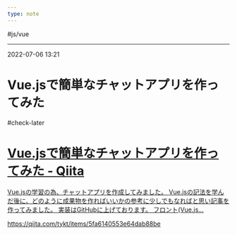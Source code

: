 ```yaml
---
type: note
---
```


#js/vue 

---
2022-07-06  13:21

# Vue.jsで簡単なチャットアプリを作ってみた
#check-later 
<div class="rich-link-card-container"><a class="rich-link-card" href="https://qiita.com/tykt/items/5fa6140553e64dab88be" target="_blank">
	<div class="rich-link-image-container">
		<div class="rich-link-image" style="background-image: url('https://qiita-user-contents.imgix.net/https%3A%2F%2Fcdn.qiita.com%2Fassets%2Fpublic%2Farticle-ogp-background-9f5428127621718a910c8b63951390ad.png?ixlib=rb-4.0.0&w=1200&mark64=aHR0cHM6Ly9xaWl0YS11c2VyLWNvbnRlbnRzLmltZ2l4Lm5ldC9-dGV4dD9peGxpYj1yYi00LjAuMCZ3PTkxNiZ0eHQ9VnVlLmpzJUUzJTgxJUE3JUU3JUIwJUExJUU1JThEJTk4JUUzJTgxJUFBJUUzJTgzJTgxJUUzJTgzJUEzJUUzJTgzJTgzJUUzJTgzJTg4JUUzJTgyJUEyJUUzJTgzJTk3JUUzJTgzJUFBJUUzJTgyJTkyJUU0JUJEJTlDJUUzJTgxJUEzJUUzJTgxJUE2JUUzJTgxJUJGJUUzJTgxJTlGJnR4dC1jb2xvcj0lMjMyMTIxMjEmdHh0LWZvbnQ9SGlyYWdpbm8lMjBTYW5zJTIwVzYmdHh0LXNpemU9NTYmdHh0LWNsaXA9ZWxsaXBzaXMmdHh0LWFsaWduPWxlZnQlMkN0b3Amcz1kYTE0ZDlmNTUwYTUzNGUxYjNkMTdkOTRjYmRmMWNmNg&mark-x=142&mark-y=112&blend64=aHR0cHM6Ly9xaWl0YS11c2VyLWNvbnRlbnRzLmltZ2l4Lm5ldC9-dGV4dD9peGxpYj1yYi00LjAuMCZ3PTYxNiZ0eHQ9JTQwdHlrdCZ0eHQtY29sb3I9JTIzMjEyMTIxJnR4dC1mb250PUhpcmFnaW5vJTIwU2FucyUyMFc2JnR4dC1zaXplPTM2JnR4dC1hbGlnbj1sZWZ0JTJDdG9wJnM9MGJjOTM1YzQzMDQyYzkwNTU3YzJlZmU3NjY4NjdiZDA&blend-x=142&blend-y=491&blend-mode=normal&s=5eb324dfdbeeefea44cc27e2771bf14f')">
	</div>
	</div>
	<div class="rich-link-card-text">
		<h1 class="rich-link-card-title">Vue.jsで簡単なチャットアプリを作ってみた - Qiita</h1>
		<p class="rich-link-card-description">
		Vue.jsの学習の為、チャットアプリを作成してみました。 Vue.jsの記法を学んだ後に、どのように成果物を作ればいいかの参考に少しでもなればと思い記事を作ってみました。 実装はGitHubに上げております。 フロント(Vue.js...
		</p>
		<p class="rich-link-href">
		https://qiita.com/tykt/items/5fa6140553e64dab88be
		</p>
	</div>
</a></div>


